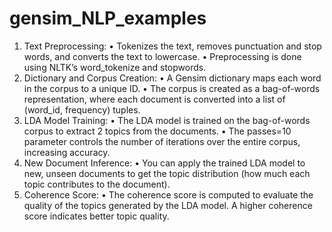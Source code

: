 # gensim_NLP_examples

1.	Text Preprocessing:
	•	Tokenizes the text, removes punctuation and stop words, and converts the text to lowercase.
	•	Preprocessing is done using NLTK’s word_tokenize and stopwords.
2.	Dictionary and Corpus Creation:
	•	A Gensim dictionary maps each word in the corpus to a unique ID.
	•	The corpus is created as a bag-of-words representation, where each document is converted into a list of (word_id, frequency) tuples.
3.	LDA Model Training:
	•	The LDA model is trained on the bag-of-words corpus to extract 2 topics from the documents.
	•	The passes=10 parameter controls the number of iterations over the entire corpus, increasing accuracy.
4.	New Document Inference:
	•	You can apply the trained LDA model to new, unseen documents to get the topic distribution (how much each topic contributes to the document).
5.	Coherence Score:
	•	The coherence score is computed to evaluate the quality of the topics generated by the LDA model. A higher coherence score indicates better topic quality.
